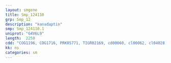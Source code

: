 ```yaml
---
layout: smgene
title: Smp_124110
grp: Smp_12
description: "kanadaptin"
smp: Smp_124110.1
uniprot: "G4V6L9"
length:  2250
cdd: "COG1196, COG1716, PRK05771, TIGR02169, cd00060, cl00062, cl04028, pfam00498, pfam03368, smart00240"
kk: ns
categories: sm
---
```

